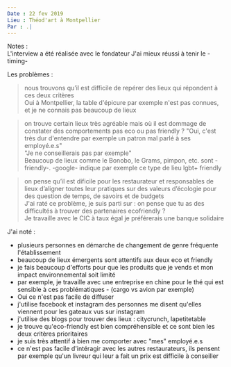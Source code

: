 ```yaml
---
Date : 22 fev 2019  
Lieu : Théod'art à Montpellier  
Par : .|  
---
```


Notes :  
L'interview a été réalisée avec le fondateur 
J'ai mieux réussi à tenir le -timing-   
  
Les problèmes :  
> nous trouvons qu’il est difficile de repérer des lieux qui répondent à ces deux critères  
Oui à Montpellier, la table d'épicure par exemple n'est pas connues, et je ne connais pas beaucoup de lieux  

> on trouve certain lieux très agréable mais où il est dommage de constater des comportements pas eco ou pas friendly ?
"Oui, c'est très dur d'entendre par exemple un patron mal parlé à ses employé.e.s"  
"Je ne conseillerais pas <un lieu connu> par exemple"  
Beaucoup de lieux comme le Bonobo, le Grams, pimpon, etc. sont -friendly-. -google- indique par exemple ce type de lieu lgbt+ friendly 

> on pense qu’il est dificile pour les restaurateur et responsables de lieux d’aligner toutes leur pratiques sur des valeurs d’écologie pour des question de temps, de savoirs et de budgets  
> J'ai raté ce problème, je suis parti sur : on pense que tu as des difficultés à trouver des partenaires ecofriendly ?  
Je travaille avec le CIC à taux égal je préférerais une banque solidaire
  
J'ai noté :  
- plusieurs personnes en démarche de changement de genre fréquente l'établissement
- beaucoup de lieux émergents sont attentifs aux deux eco et friendly
- je fais beaucoup d'efforts pour que les produits que je vends et mon impact environnemental soit limité
- par exemple, je travaille avec une entreprise en chine pour le thé qui est sensible à ces problématiques - (cargo vs avion par exemple)
- Oui ce n'est pas facile de diffuser
- j'utilise facebook et instagram des personnes me disent qu'elles viennent pour les gateaux vus sur instagram
- j'utilise des blogs pour trouver des lieux : citycrunch, lapetitetable
- je trouve qu'eco-friendly est bien compréhensible et ce sont bien les deux critères prioritaires
- je suis très attentif à bien me comporter avec "mes" employé.e.s
- ce n'est pas facile d'intéragir avec les autres restaurateurs, ils pensent par exemple qu'un livreur qui leur a fait un prix est difficile à conseiller

